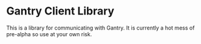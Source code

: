 # Gantry Client Library

This is a library for communicating with Gantry. It is currently a hot mess of pre-alpha so use at your own risk.